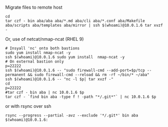 Migrate files to remote host

```
cd
tar czf - bin aba/aba aba/*.md aba/cli aba/*.conf aba/Makefile aba/scripts aba/templates aba/mirror | ssh $(whoami)@10.0.1.6 tar xvzf -
```

Or, use of netcat/nmap-ncat (RHEL 9)

```
# Insyall 'nc' onto both bastions
sudo yum install nmap-ncat -y 
ssh $(whoami)@10.0.1.6 sudo yum install  nmap-ncat -y  
# On external bastion only
p=22222
ssh $(whoami)@10.0.1.6 -- "sudo firewall-cmd --add-port=$p/tcp --permanent && sudo firewall-cmd --reload && rm -rf ~/bin/* ~/aba"
ssh $(whoami)@10.0.1.6 -- "nc -l $p| tar xvzf -"
cd
p=22222
#tar czf - bin aba | nc 10.0.1.6 $p
tar czf - `find bin aba -type f ! -path "*/.git*"` | nc 10.0.1.6 $p
```

or with rsync over ssh

```
rsync --progress --partial -avz --exclude '*/.git*' bin aba $(whoami)@10.0.1.6:
```

